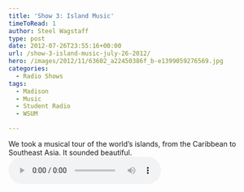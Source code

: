 ```yaml
---
title: 'Show 3: Island Music'
timeToRead: 1 
author: Steel Wagstaff
type: post
date: 2012-07-26T23:55:16+00:00
url: /show-3-island-music-july-26-2012/
hero: /images/2012/11/63602_a22450386f_b-e1399059276569.jpg
categories:
  - Radio Shows
tags:
  - Madison
  - Music
  - Student Radio
  - WSUM

---
```

We took a musical tour of the world&#8217;s islands, from the Caribbean to Southeast Asia. It sounded beautiful.  
<audio controls src="http://dl.dropbox.com/u/78766980/03%20Island%20Music%20(Show%203_%20July%2026%2C%2020.mp3"></audio>